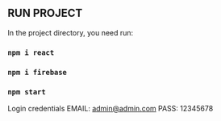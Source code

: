 ## RUN PROJECT

In the project directory, you need run:

### `npm i react`
### `npm i firebase`
### `npm start`

Login credentials
EMAIL: admin@admin.com
PASS: 12345678